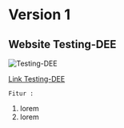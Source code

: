 # Version 1 
## Website Testing-DEE
<img src="[https://alamatgambar.com](https://dee.co.id/wp-content/uploads/2024/09/Yellow-and-Black-Flat-Illustrative-Honey-Bee-Logo-1-150x150.png)" alt="Testing-DEE" style="display: block; margin: 0 auto;" />

[Link Testing-DEE](https://localhost:8080)

`Fitur :`
1. lorem
2. lorem
